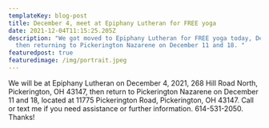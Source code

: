```yaml
---
templateKey: blog-post
title: December 4, meet at Epiphany Lutheran for FREE yoga
date: 2021-12-04T11:15:25.205Z
description: "We got moved to Epiphany Lutheran for FREE yoga today, December 4,
  then returning to Pickerington Nazarene on December 11 and 18. "
featuredpost: true
featuredimage: /img/portrait.jpeg
---
```

We will be at Epiphany Lutheran on December 4, 2021, 268 Hill Road North, Pickerington, OH 43147, then return to Pickerington Nazarene on December 11 and 18, located at 11775 Pickerington Road, Pickerington, OH 43147. Call or text me if you need assistance or further information. 614-531-2050. Thanks!